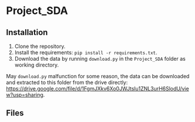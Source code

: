 # Project_SDA

## Installation

1. Clone the repository.
2. Install the requirements: `pip install -r requirements.txt`.
3. Download the data by running `download.py` in the `Project_SDA` folder as working directory.


May `download.py` malfunction for some reason, the data can be downloaded and extracted to this folder from the drive directly: https://drive.google.com/file/d/1FgmJXkv6Xo0JWJtslu1ZNL3urH6SlodU/view?usp=sharing.

## Files